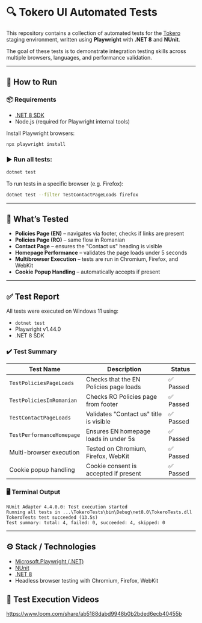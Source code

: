 # 🔍 Tokero UI Automated Tests

This repository contains a collection of automated tests for the [Tokero](https://tokero.dev/en/) staging environment, written using **Playwright** with **.NET 8** and **NUnit**.

The goal of these tests is to demonstrate integration testing skills across multiple browsers, languages, and performance validation.

---

## 🚀 How to Run

### 📦 Requirements

- [.NET 8 SDK](https://dotnet.microsoft.com/en-us/download)
- Node.js (required for Playwright internal tools)

Install Playwright browsers:

```bash
npx playwright install
```

### ▶️ Run all tests:

```bash
dotnet test
```

To run tests in a specific browser (e.g. Firefox):

```bash
dotnet test --filter TestContactPageLoads firefox
```

---

## 🔎 What’s Tested

- **Policies Page (EN)** – navigates via footer, checks if links are present
- **Policies Page (RO)** – same flow in Romanian
- **Contact Page** – ensures the "Contact us" heading is visible
- **Homepage Performance** – validates the page loads under 5 seconds
- **Multibrowser Execution** – tests are run in Chromium, Firefox, and WebKit
- **Cookie Popup Handling** – automatically accepts if present

---

## ✅ Test Report

All tests were executed on Windows 11 using:

- `dotnet test`
- Playwright v1.44.0
- .NET 8 SDK

### ✔️ Test Summary

| Test Name                   | Description                                              | Status    |
|----------------------------|----------------------------------------------------------|-----------|
| `TestPoliciesPageLoads`     | Checks that the EN Policies page loads                  | ✅ Passed |
| `TestPoliciesInRomanian`    | Checks RO Policies page from footer                     | ✅ Passed |
| `TestContactPageLoads`      | Validates "Contact us" title is visible                 | ✅ Passed |
| `TestPerformanceHomepage`   | Ensures EN homepage loads in under 5s                   | ✅ Passed |
| Multi-browser execution     | Tested on Chromium, Firefox, WebKit                     | ✅ Passed |
| Cookie popup handling       | Cookie consent is accepted if present                   | ✅ Passed |

### 🖥 Terminal Output

```
NUnit Adapter 4.4.0.0: Test execution started
Running all tests in ...\TokeroTests\bin\Debug\net8.0\TokeroTests.dll
TokeroTests test succeeded (13.5s)
Test summary: total: 4, failed: 0, succeeded: 4, skipped: 0
```

---

## ⚙️ Stack / Technologies

- [Microsoft.Playwright (.NET)](https://playwright.dev/dotnet/)
- [NUnit](https://nunit.org/)
- [.NET 8](https://dotnet.microsoft.com/)
- Headless browser testing with Chromium, Firefox, WebKit

## 🎥 Test Execution Videos

https://www.loom.com/share/ab5188dabd9948b0b2bded6ecb40455b
